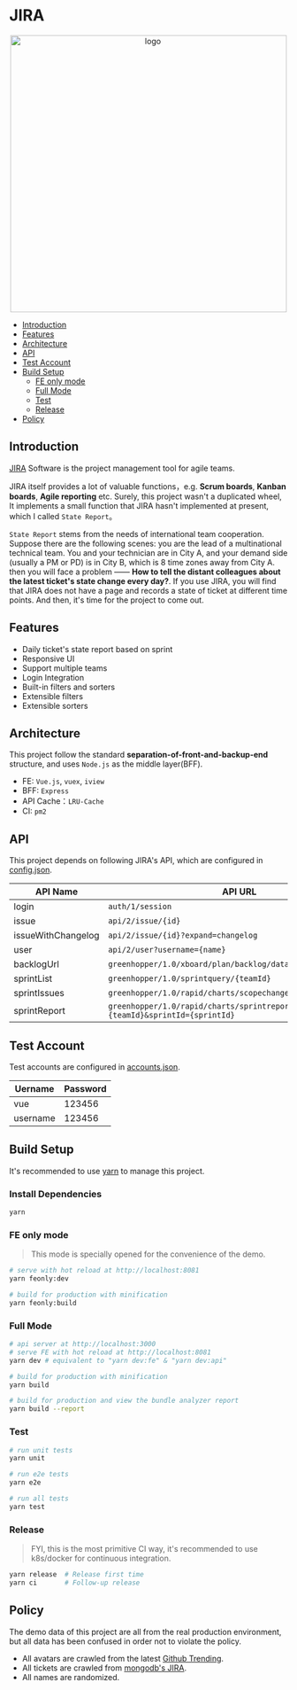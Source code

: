 # JIRA

<p align="center">
  <a href="https://jira.ulivz.com/" target="_blank">
    <img width="500" src="https://raw.githubusercontent.com/ulivz/jira/master/static/assets/images/jira.jpg" alt="logo">
  </a>
</p>

* [Introduction](#introduction)
* [Features](#features)
* [Architecture](#architecture)
* [API](#api)
* [Test Account](#test-account)
* [Build Setup](#build-setup)
  + [FE only mode](#fe-only-mode)
  + [Full Mode](#full-mode)
  + [Test](#test)
  + [Release](#release)
* [Policy](#policy)

## Introduction

[JIRA](https://www.atlassian.com/software/jira) Software is the project management tool for agile teams.

JIRA itself provides a lot of valuable functions，e.g. **Scrum boards**, **Kanban boards**, **Agile reporting** etc. Surely, this project wasn't a duplicated wheel, It implements a small function that JIRA hasn't implemented at present, which I called `State Report`。

`State Report` stems from the needs of international team cooperation. Suppose there are the following scenes: you are the lead of a multinational technical team. You and your technician are in City A, and your demand side (usually a PM or PD) is in City B, which is 8 time zones away from City A. then you will face a problem —— **How to tell the distant colleagues about the latest ticket's state change every day?**. If you use JIRA, you will find that JIRA does not have a page and records a state of ticket at different time points. And then, it's time for the project to come out.

## Features

- Daily ticket's state report based on sprint
- Responsive UI
- Support multiple teams
- Login Integration
- Built-in filters and sorters 
- Extensible filters
- Extensible sorters

## Architecture

This project follow the standard **separation-of-front-and-backup-end** structure, and uses `Node.js` as the middle layer(BFF).

- FE: `Vue.js`, `vuex`, `iview`
- BFF: `Express`
- API Cache：`LRU-Cache`
- CI: `pm2`

## API

This project depends on following JIRA's API, which are configured in [config.json](https://github.com/ulivz/jira/blob/master/api/config/config.json).

API Name | API URL
---|---
login | `auth/1/session`
issue | `api/2/issue/{id}`
issueWithChangelog | `api/2/issue/{id}?expand=changelog`
user | `api/2/user?username={name}`
backlogUrl | `greenhopper/1.0/xboard/plan/backlog/data.json`
sprintList | `greenhopper/1.0/sprintquery/{teamId}`
sprintIssues | `greenhopper/1.0/rapid/charts/scopechangeburndownchart.json`
sprintReport | `greenhopper/1.0/rapid/charts/sprintreport?rapidViewId={teamId}&sprintId={sprintId}`

## Test Account

Test accounts are configured in [accounts.json](https://github.com/ulivz/jira/blob/master/api/mock/accounts.json).

Uername | Password
---|---
vue | 123456
username | 123456

## Build Setup

It's recommended to use [yarn](https://github.com/yarnpkg/yarn) to manage this project.

### Install Dependencies

```bash
yarn
```

### FE only mode

> This mode is specially opened for the convenience of the demo.

```bash
# serve with hot reload at http://localhost:8081
yarn feonly:dev

# build for production with minification
yarn feonly:build
```

### Full Mode

```bash
# api server at http://localhost:3000
# serve FE with hot reload at http://localhost:8081
yarn dev # equivalent to "yarn dev:fe" & "yarn dev:api"

# build for production with minification
yarn build

# build for production and view the bundle analyzer report
yarn build --report
```

### Test

```bash
# run unit tests
yarn unit

# run e2e tests
yarn e2e

# run all tests
yarn test
```

### Release

> FYI, this is the most primitive CI way, it's recommended to use k8s/docker for continuous integration.

```bash
yarn release  # Release first time
yarn ci       # Follow-up release
```

## Policy

The demo data of this project are all from the real production environment, but all data has been confused in order not to violate the policy.

- All avatars are crawled from the latest [Github Trending](https://github.com/trending).
- All tickets are crawled from [mongodb's JIRA](https://jira.mongodb.org/secure/Dashboard.jspa).
- All names are randomized.

